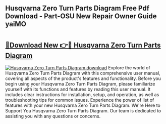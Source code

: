 ## Husqvarna Zero Turn Parts Diagram Free Pdf Download - Part-OSU New Repair Owner Guide yaiMO

# <h2><a href="http://dfpnmgo.blite.top/?on=Husqvarna+Zero+Turn+Parts+Diagram">🔗Download New 👉🔴 Husqvarna Zero Turn Parts Diagram</a></h2>

[![Husqvarna Zero Turn Parts Diagram download](https://i.imgur.com/lujVjoI.png)](http://dfpnmgo.blite.top/?on=Husqvarna+Zero+Turn+Parts+Diagram)
Explore the world of Husqvarna Zero Turn Parts Diagram with this comprehensive user manual, covering all aspects of the product's features and functionality. Before you begin using your Husqvarna Zero Turn Parts Diagram, please familiarize yourself with its functions and features by reading this user manual. It includes clear instructions for installation, setup, and operation, as well as troubleshooting tips for common issues. Experience the power of list of features with your new Husqvarna Zero Turn Parts Diagram. We're Here to Support You Husqvarna Zero Turn Parts Diagram. Our team is dedicated to assisting you with any questions or concerns.
